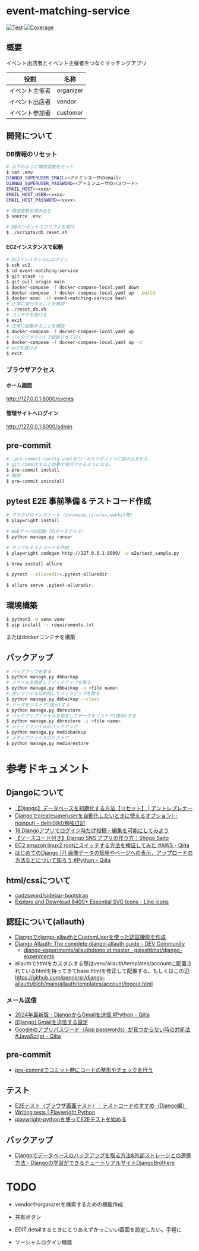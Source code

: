 # event-matching-service

<a href="https://github.com/biki-cloud/event-matching-service/actions?query=workflow%3ATest" target="_blank"><img src="https://github.com/biki-cloud/event-matching-service/workflows/Test/badge.svg" alt="Test"></a>
<a href="https://coverage-badge.samuelcolvin.workers.dev/redirect/biki-cloud/event-matching-service" target="_blank"><img src="https://coverage-badge.samuelcolvin.workers.dev/biki-cloud/event-matching-service.svg" alt="Coverage"></a>


## 概要
イベント出店者とイベント主催者をつなぐマッチングアプリ

| 役割      | 名称        |
|---------|-----------
| イベント主催者 | organizer |
| イベント出店者 | vendor    |
| イベント参加者 | customer  |

## 開発について

### DB情報のリセット
```bash
# 以下のように環境変数をセット
$ cat .env
DJANGO_SUPERUSER_EMAIL=<アドミンユーザのemail>
DJANGO_SUPERUSER_PASSWORD=<アドミンユーザのパスワード>
EMAIL_HOST=<xxxx>
EMAIL_HOST_USER=<xxxx>
EMAIL_HOST_PASSWORD=<xxxx>

# 環境変数を読み込む
$ source .env

# DBのリセットスクリプトを実行
$ ./scripts/db_reset.sh
```

#### EC2インスタンスで起動
```bash
# EC2インスタンスにログイン
$ ssh ec2
$ cd event-matching-service
$ git stash -u
$ git pull origin main
$ docker-compose -f docker-compose-local.yaml down
$ docker-compose -f docker-compose-local.yaml up --build
$ docker exec -it event-matching-service bash
# 正常に実行することを確認
$ ./reset_db.sh
# コンテナを抜ける
$ exit
# 正常に起動することを確認
$ docker-compose -f docker-compose-local.yaml up
# バックグラウンドで起動させておく
$ docker-compose -f docker-compose-local.yaml up -d
# ec2を抜ける
$ exit
```

### ブラウザアクセス

#### ホーム画面

http://127.0.0.1:8000/events

#### 管理サイトへログイン

http://127.0.0.1:8000/admin

## pre-commit
```bash
# .pre-commit-config.yamlをローカルリポジトリに読み込ませる。
# git commitすると自動で実行できるようになる。
$ pre-commit install
# 解除
$ pre-commit uninstall
```

## pytest E2E 事前準備 & テストコード作成
```bash
# ブラウザのインストール（chromium,firefox,webkit等）
$ playwright install

# Webサーバの起動（別ターミナルで）
$ python manage.py runser

# サンプルテストコードを作成
$ playwright codegen http://127.0.0.1:8000/ -o e2e/test_sample.py

$ brew install allure

$ pytest --alluredir=.pytest-alluredir

$ allure serve .pytest-alluredir.
```

## 環境構築
```bash
$ python3 -m venv venv
$ pip install -r requirements.txt
```
またはdockerコンテナを構築

## バックアップ
```bash
# バックアップを取る
$ python manage.py dbbackup
# ファイル名指定してバックアップを取る
$ python manage.py dbbackup -o <file name>
# 古いファイルは削除してバックアップを取る
$ python manage.py dbbackup --clean
# データをリストア(復元)する
$ python manage.py dbrestore
# バックアップファイルを指定してデータをリストア(復元)する
$ python manage.py dbrestore -i <file name>
# メディアファイルのバックアップ
$ python manage.py mediabackup
# メディアファイルのリストア
$ python manage.py mediarestore
```

# 参考ドキュメント

## Djangoについて
- [【Django】データベースを初期化する方法【リセット】 | アントレプレナー](https://kosuke-space.com/django-migration-reset)
- [Djangoでcreatesuperuserを自動化したいときに使えるオプション(--noinput) - delhi09の勉強日記](https://kamatimaru.hatenablog.com/entry/2021/02/28/030646)
- [18.Djangoアプリでログイン時だけ投稿・編集を可能にしてみよう](https://denno-sekai.com/django-loginrequiredmixin/)
- [【ソースコード付き】Django SNS アプリの作り方｜Shogo Saito](https://note.com/saito_pythonista/n/n6550f5c2a07b)
- [EC2 amazon linux2 rootにスイッチする方法を検証してみた #AWS - Qiita](https://qiita.com/gama1234/items/23b8397d66a890771866)
- [はじめてのDjango (7) 画像データの管理やページへの表示，アップロードの方法などについて知ろう #Python - Qiita](https://qiita.com/j54854/items/1f0560142e39d888251c)

## html/cssについて
- [codzsword/sidebar-bootstrap](https://github.com/codzsword/sidebar-bootstrap/tree/main)
- [Explore and Download 8400+ Essential SVG Icons - Line icons](https://lineicons.com/icons)

## 認証について(allauth)
- [Djangoでdjango-allauthとCustomUserを使った認証機能を作成](https://zenn.dev/kei_h74/articles/31faae563f7354)
- [Django Allauth: The complete django-allauth guide - DEV Community](https://dev.to/gajesh/the-complete-django-allauth-guide-la3)
  - [django-experiments/allauthdemo at master · gajeshbhat/django-experiments](https://github.com/gajeshbhat/django-experiments/tree/master/allauthdemo)
- allauthでhtmlをカスタムする際はvenv/allauth/templates/accountに配置されているhtmlを持ってきてbase.htmlを修正して配置する。もしくはこの辺: https://github.com/pennersr/django-allauth/blob/main/allauth/templates/account/logout.html

### メール送信
- [2024年最新版 - DjangoからGmailを送信 #Python - Qiita](https://qiita.com/OzWay_jon/items/cf16429cd7f64ff8670d)
- [[Django] Gmailを送信する設定](https://zenn.dev/wtkn25/articles/django-gmail)
- [Googleのアプリパスワード（App passwords）が見つからない時の対処法 #JavaScript - Qiita](https://qiita.com/morima/items/58c51f7a35af2ed80050)

## pre-commit
- [pre-commitでコミット時にコードの整形やチェックを行う](https://zenn.dev/yiskw713/articles/3c3b4022f3e3f22d276d)

## テスト
- [E2Eテスト（ブラウザ画面テスト）｜テストコードのすすめ（Django編）](https://zenn.dev/hideoamezawa/books/study_testcode/viewer/6_e2e_test)
- [Writing tests | Playwright Python](https://playwright.dev/python/docs/writing-tests)
- [playwright-pythonを使ってE2Eテストを始める](https://zenn.dev/yusukeiwaki/articles/8e2b159a8d90bf)

## バックアップ
- [Djangoでデータベースのバックアップを取る方法&外部ストレージとの連携方法 - Djangoの学習ができるチュートリアルサイトDjangoBrothers](https://djangobrothers.com/blogs/djang_dbbackup/)

# TODO
- vendorやorganizerを検索するための機能作成
- 共有ボタン

- EDIT,detailするときにとりあえずかっこいい画面を設定したい。手軽に
- ソーシャルログイン機能
